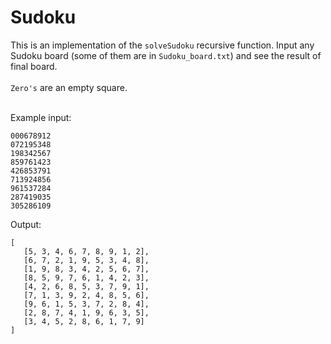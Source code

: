 # Sudoku
This is an implementation of the `solveSudoku` recursive function. Input any Sudoku board (some of them are in `Sudoku_board.txt`) and see the result of final board.<br><br>
`Zero's` are an empty square.<br><br>

Example input: 

```
000678912
072195348
198342567
859761423
426853791
713924856
961537284
287419035
305286109
```
Output:
```
[
   [5, 3, 4, 6, 7, 8, 9, 1, 2],
   [6, 7, 2, 1, 9, 5, 3, 4, 8],
   [1, 9, 8, 3, 4, 2, 5, 6, 7],
   [8, 5, 9, 7, 6, 1, 4, 2, 3],
   [4, 2, 6, 8, 5, 3, 7, 9, 1],
   [7, 1, 3, 9, 2, 4, 8, 5, 6],
   [9, 6, 1, 5, 3, 7, 2, 8, 4],
   [2, 8, 7, 4, 1, 9, 6, 3, 5],
   [3, 4, 5, 2, 8, 6, 1, 7, 9]
]
```
